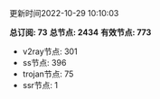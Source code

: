 更新时间2022-10-29 10:10:03

**总订阅: 73**
**总节点: 2434**
**有效节点: 773**
- v2ray节点: 301
- ss节点: 396
- trojan节点: 75
- ssr节点: 1
